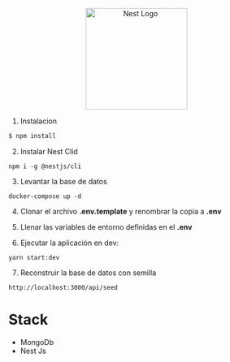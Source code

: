<p align="center">
  <a href="http://nestjs.com/" target="blank"><img src="https://nestjs.com/img/logo-small.svg" width="200" alt="Nest Logo" /></a>
</p>

1. Instalacion

```bash
$ npm install
```

2. Instalar Nest Clid

```
npm i -g @nestjs/cli
```

3. Levantar la base de datos

```
docker-compose up -d
```

4. Clonar el archivo __.env.template__ y renombrar la copia a __.env__

5. Llenar las variables de entorno definidas en el __.env__

6. Ejecutar la aplicación en dev:

```
yarn start:dev
``` 

7. Reconstruir la base de datos con semilla
```
http://localhost:3000/api/seed
```

# Stack

- MongoDb
- Nest Js
